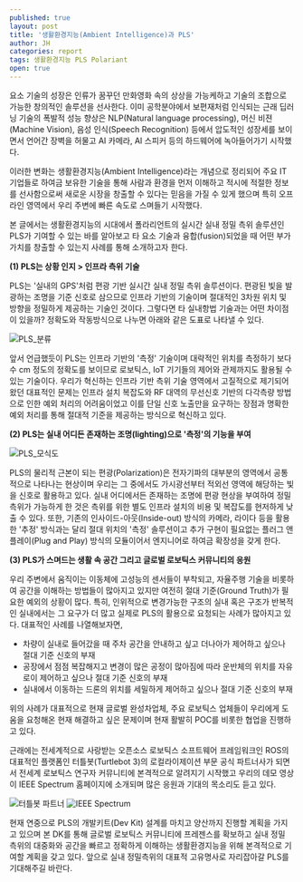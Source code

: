 ```yaml
---
published: true
layout: post
title: '생활환경지능(Ambient Intelligence)과 PLS'
author: JH
categories: report
tags: 생활환경지능 PLS Polariant
open: true
---
```


요소 기술의 성장은 인류가 꿈꾸던 만화영화 속의 상상을 가능케하고 기술의 조합으로 가능한 창의적인 솔루션을 선사한다. 이미 공학분야에서 보편재처럼 인식되는 근래 딥러닝 기술의 폭발적 성능 향상은 NLP(Natural language processing), 머신 비젼(Machine Vision), 음성 인식(Speech Recognition) 등에서 압도적인 성장세를 보이면서 언어간 장벽을 허물고 AI 카메라, AI 스피커 등의 하드웨어에 녹아들어가기 시작했다.

이러한 변화는 생활환경지능(Ambient Intelligence)라는 개념으로 정리되어 주요 IT 기업들로 하여금 보유한 기술을 통해 사람과 환경을 먼저 이해하고 적시에 적절한 정보를 선사함으로써 새로운 시장을 창출할 수 있다는 믿음을 가질 수 있게 했으며 특히 오프라인 영역에서 우리 주변에 빠른 속도로 스며들기 시작했다.

본 글에서는 생활환경지능의 시대에서 폴라리언트의 실시간 실내 정밀 측위 솔루션인 PLS가 기여할 수 있는 바를 알아보고 타 요소 기술과 융합(fusion)되었을 때 어떤 부가가치를 창출할 수 있는지 사례를 통해 소개하고자 한다.

**(1) PLS는 상황 인지 > 인프라 측위 기술**

PLS는 '실내의 GPS'처럼 편광 기반 실시간 실내 정밀 측위 솔루션이다. 편광된 빛을 발광하는 조명을 기준 신호로 삼으므로 인프라 기반의 기술이며 절대적인 3차원 위치 및 방향을 정밀하게 제공하는 기술인 것이다. 그렇다면 타 실내항법 기술과는 어떤 차이점이 있을까? 정확도와 작동방식으로 나누면 아래와 같은 도표로 나타낼 수 있다.

![PLS_분류]({{site.baseurl}}/images/pls_category.png)

앞서 언급했듯이 PLS는 인프라 기반의 '측정' 기술이며 대략적인 위치를 측정하기 보다 수 cm 정도의 정확도를 보이므로 로보틱스, IoT 기기들의 제어와 관제까지도 활용될 수 있는 기술이다. 우리가 혁신하는 인프라 기반 측위 기술 영역에서 고질적으로 제기되어 왔던 대표적인 문제는 인프라 설치 복잡도와 RF 대역의 무선신호 기반의 다각측량 방법으로 인한 예외 처리의 어려움이었고 이를 단일 신호 노출만을 요구하는 장점과 명확한 예외 처리를 통해 절대적 기준을 제공하는 방식으로 혁신하고 있다.


**(2) PLS는 실내 어디든 존재하는 조명(lighting)으로 '측정'의 기능을 부여**

![PLS_모식도]({{site.baseurl}}/images/pls_concept_diagram.png)

PLS의 물리적 근본이 되는 편광(Polarization)은 전자기파의 대부분의 영역에서 공통적으로 나타나는 현상이며 우리는 그 중에서도 가시광선부터 적외선 영역에 해당하는 빛을 신호로 활용하고 있다. 실내 어디에서든 존재하는 조명에 편광 현상을 부여하여 정밀 측위가 가능하게 한 것은 측위를 위한 별도 인프라 설치의 비용 및 복잡도를 현저하게 낮출 수 있다.
또한, 기존의 인사이드-아웃(Inside-out) 방식의 카메라, 라이다 등을 활용한 '추정' 방식과는 달리 절대 위치의 '측정' 솔루션이고 추가 구현이 필요없는 플러그 앤 플레이(Plug and Play) 방식의 모듈이어서 엔지니어로 하여금 확장성을 갖게 한다.


**(3) PLS가 스며드는 생활 속 공간 그리고 글로벌 로보틱스 커뮤니티의 응원**


우리 주변에서 움직이는 이동체에 고성능의 센서들이 부착되고, 자율주행 기술을 비롯하여 공간을 이해하는 방법들이 많아지고 있지만 여전히 절대 기준(Ground Truth)가 필요한 예외의 상황이 많다. 특히, 인위적으로 변경가능한 구조의 실내 혹은 구조가 반복적인 실내에서는 그 요구가 더 많고 실제로 PLS의 활용으로 요청되는 사례가 많아지고 있다. 대표적인 사례를 나열해보자면,

- 차량이 실내로 들어갔을 때 주차 공간을 안내하고 싶고 더나아가 제어하고 싶으나 절대 기준 신호의 부재
- 공장에서 점점 복잡해지고 변경이 많은 공정이 많아짐에 따라 운반체의 위치를 자유로이 제어하고 싶으나 절대 기준 신호의 부재
- 실내에서 이동하는 드론의 위치를 세밀하게 제어하고 싶으나 절대 기준 신호의 부재

위의 사례가 대표적으로 현재 글로벌 완성차업체, 주요 로보틱스 업체들이 우리에게 도움을 요청해온 현재 해결하고 싶은 문제이며 현재 활발히 POC를 비롯한 협업을 진행하고 있다.

근래에는 전세계적으로 사랑받는 오픈소스 로보틱스 소프트웨어 프레임워크인 ROS의 대표적인 플랫폼인 터틀봇(Turtlebot 3)의 로컬라이제이션 부문 공식 파트너사가 되면서 전세계 로보틱스 연구자 커뮤니티에 본격적으로 알려지기 시작했고 우리의 데모 영상이 IEEE Spectrum 홈페이지에 소개되며 많은 응원과 기대의 목소리도 듣고 있다.

![터틀봇 파트너]({{site.baseurl}}/images/turtlebot3_official_partner.jpg)
![IEEE Spectrum]({{site.baseurl}}/images/ieee_spectrum.jpg)


현재 연중으로 PLS의 개발키트(Dev Kit) 설계를 마치고 양산까지 진행할 계획을 가지고 있으며 본 DK를 통해 글로벌 로보틱스 커뮤니티에 프레젠스를 확보하고 실내 정밀 측위의 대중화와 공간을 빠르고 정확하게 이해하는 생활환경지능을 위해 본격적으로 기여할 계획을 갖고 있다. 앞으로 실내 정밀측위의 대표적 고유명사로 자리잡아갈 PLS를 기대해주길 바란다.
